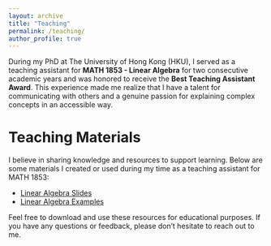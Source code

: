 ```yaml
---
layout: archive
title: "Teaching"
permalink: /teaching/
author_profile: true
---
```


During my PhD at The University of Hong Kong (HKU), I served as a teaching assistant for **MATH 1853 - Linear Algebra** for two consecutive academic years and was honored to receive the **Best Teaching Assistant Award**. This experience made me realize that I have a talent for communicating with others and a genuine passion for explaining complex concepts in an accessible way.


Teaching Materials
======
I believe in sharing knowledge and resources to support learning. Below are some materials I created or used during my time as a teaching assistant for MATH 1853:

- [Linear Algebra Slides](files/pdf/MATH_1853_Slides.pdf)  
- [Linear Algebra Examples](files/pdf/MATH_1853_Tutorial.pdf)

Feel free to download and use these resources for educational purposes. If you have any questions or feedback, please don’t hesitate to reach out to me.
